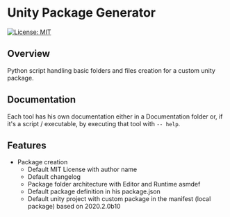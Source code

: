 # Unity Package Generator
[![License: MIT](https://img.shields.io/badge/License-MIT-blue.svg)](https://github.com/dzamani/ndy_tools/blob/master/LICENSE.md)

## Overview

Python script handling basic folders and files creation for a custom unity package.

## Documentation

Each tool has his own documentation either in a Documentation folder or, if it's a script / executable, by executing that tool with `-- help`.

## Features

* Package creation
  * Default MIT License with author name
  * Default changelog
  * Package folder architecture with Editor and Runtime asmdef
  * Default package definition in his package.json
  * Default unity project with custom package in the manifest (local package) based on 2020.2.0b10
